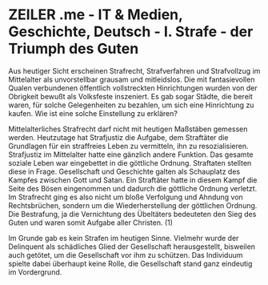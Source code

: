 # ZEILER .me - IT & Medien, Geschichte, Deutsch - I. Strafe - der Triumph des Guten

Aus heutiger Sicht erscheinen Strafrecht, Strafverfahren und Strafvollzug im Mittelalter als unvorstellbar grausam und mitleidslos. Die mit fantasievollen Qualen verbundenen öffentlich vollstreckten Hinrichtungen wurden von der Obrigkeit bewußt als Volksfeste inszeniert. Es gab sogar Städte, die bereit waren, für solche Gelegenheiten zu bezahlen, um sich eine Hinrichtung zu kaufen. Wie ist eine solche Einstellung zu erklären?

Mittelalterliches Strafrecht darf nicht mit heutigen Maßstäben gemessen werden. Heutzutage hat Strafjustiz die Aufgabe, dem Straftäter die Grundlagen für ein straffreies Leben zu vermitteln, ihn zu resozialisieren. Strafjustiz im Mittelalter hatte eine gänzlich andere Funktion. Das gesamte soziale Leben war eingebettet in die göttliche Ordnung. Straftaten stellten diese in Frage. Gesellschaft und Geschichte galten als Schauplatz des Kampfes zwischen Gott und Satan. Ein Straftäter hatte in diesem Kampf die Seite des Bösen eingenommen und dadurch die göttliche Ordnung verletzt. Im Strafrecht ging es also nicht um bloße Verfolgung und Ahndung von Rechtsbrüchen, sondern um die Wiederherstellung der göttlichen Ordnung. Die Bestrafung, ja die Vernichtung des Übeltäters bedeuteten den Sieg des Guten und waren somit Aufgabe aller Christen. (1)

Im Grunde gab es kein Strafen im heutigen Sinne. Vielmehr wurde der Delinquent als schädliches Glied der Gesellschaft herausgestellt, bisweilen auch getötet, um die Gesellschaft vor ihm zu schützen. Das Individuum spielte dabei überhaupt keine Rolle, die Gesellschaft stand ganz eindeutig im Vordergrund.